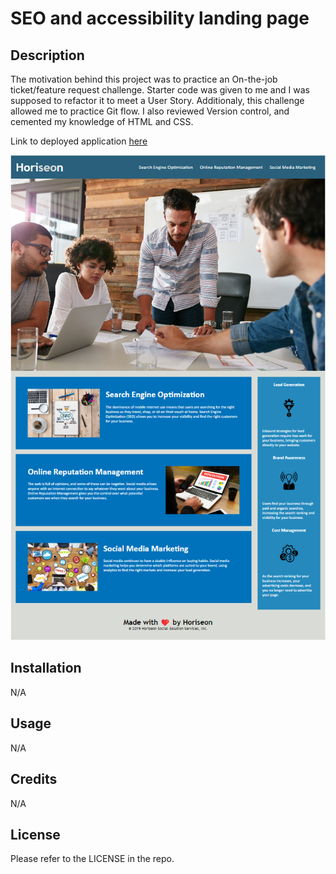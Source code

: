 # SEO and accessibility landing page

## Description

The motivation behind this project was to practice an On-the-job ticket/feature request challenge. Starter code was given to me and I was supposed to refactor it to meet a User Story. Additionaly, this challenge allowed me to practice Git flow. I also reviewed Version control, and cemented my knowledge of HTML and CSS. 

Link to deployed application [here](https://saduhub.github.io/SEO-and-accessibility-landing-page/)

![Screenshot of website](assets/images/Week%201%20Challenge%20-%20Website%20Screenshot.png)

## Installation

N/A

## Usage

N/A

## Credits

N/A

## License

Please refer to the LICENSE in the repo.